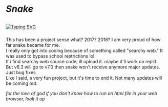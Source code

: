 # _Snake_
##
###
[![Typing SVG](https://readme-typing-svg.herokuapp.com?color=16D400&size=25&width=770&lines=HTML+Snake+v7)](https://git.io/typing-svg)
###
This has been a project sense what? 2017? 2018? I am very proud of how far snake became for me. <br/>
I really only got into coding because of something called "searchy web." It was used to bypass school restrictions lol. <br/>
If i find searchy web source code, ill upload it. maybe it'll work on replit. <br/>
But v6.3 will go to v7.0 then snake won't receive anymore major updates. Just bug fixes. <br/>
Like I said, a very fun project, but it's time to end it. Not many updates will be coming out.

*for the love of god if you don't know how to run an html file in your web browser, look it up*
